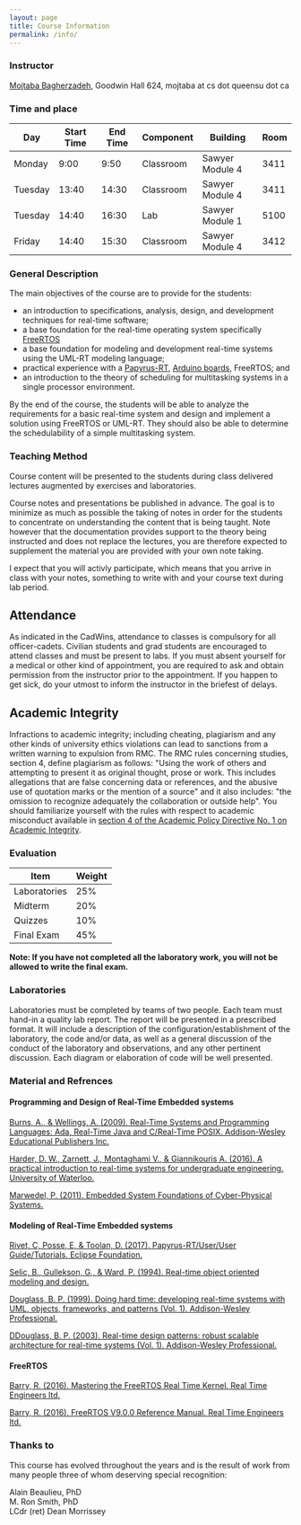 ```yaml
---
layout: page
title: Course Information
permalink: /info/
---
```

### Instructor 
[Mojtaba Bagherzadeh](http://flux.cs.queensu.ca/mase/member/bagherzadeh/), Goodwin Hall 624, mojtaba at cs dot queensu dot ca

### Time and place  

|Day   | Start Time | End Time | Component | Building       | Room |
|----------|--------|----------|-----------|----------      |------|
| Monday   | 9:00   | 9:50     | Classroom | Sawyer Module 4| 3411 | 
| Tuesday  | 13:40  | 14:30    | Classroom | Sawyer Module 4| 3411 | 
| Tuesday  | 14:40  | 16:30    | Lab       | Sawyer Module 1| 5100 | 
| Friday   | 14:40  | 15:30    | Classroom | Sawyer Module 4| 3412 | 
 
<!-- [My helpful screenshot]({{ "/assets/figures/courseTimes.png" | absolute_url }})   -->

### General Description
The main objectives of the course are to provide for the students:
- an introduction to specifications, analysis, design, and development techniques for real-time software;
- a base foundation for the real-time operating system specifically [FreeRTOS](https://freertos.org/)
- a base foundation for modeling and development real-time systems using the UML-RT modeling language;
- practical experience with a [Papyrus-RT](https://www.eclipse.org/papyrus-rt/), [Arduino boards](https://www.arduino.cc/), FreeRTOS; and
- an introduction to the theory of scheduling for multitasking systems in a single processor environment.

By the end of the course, the students will be able to analyze the requirements for a basic real-time system and  design and implement a solution using FreeRTOS or UML-RT. They should also be able to determine the schedulability of a simple multitasking system.

### Teaching Method
Course content will be presented to the students during class delivered lectures augmented by exercises and laboratories.

Course notes and presentations be published in advance. The goal is to minimize as much as possible the taking of notes in order for the students to concentrate on understanding the content that is being taught. Note however that the documentation provides support to the theory being instructed and does not replace the lectures, you are therefore expected to supplement the material you are provided with your own note taking.

I expect that you will activly participate, which means that you arrive in class with your notes, something to write with and your course text during lab period. 

## Attendance
As indicated in the CadWins, attendance to classes is compulsory for all officer-cadets. Civilian students and grad students are encouraged to attend classes and must be present to labs. If you must absent yourself for a medical or other kind of appointment, you are required to ask and obtain permission from the instructor prior to the appointment. If you happen to get sick, do your utmost to inform the instructor in the briefest of delays.

## Academic Integrity
Infractions to academic integrity; including cheating, plagiarism and any other kinds of university ethics violations can lead to sanctions from a written warning to expulsion from RMC. The RMC rules concerning studies, section 4, define plagiarism as follows: "Using the work of others and attempting to present it as original thought, prose or work. This includes allegations that are false concerning data or references, and the abusive use of quotation marks or the mention of a source" and it also includes: "the omission to recognize adequately the collaboration or outside help". You should familiarize yourself with the rules with respect to academic misconduct available in [section 4 of the Academic Policy Directive No. 1 on Academic Integrity](https://www.rmcc-cmrc.ca/sites/default/files/1_Acad_integ-uni-bil.pdf).

### Evaluation  

|Item            | Weight       |
|----------------|--------------|
| Laboratories   |  25%         | 
| Midterm        |  20%         |
| Quizzes        |  10%         | 
| Final Exam     |  45%         |

**Note: If you have not completed all the laboratory work, you will not be allowed to write the final exam.**


### Laboratories
Laboratories must be completed by teams of two people. Each team must hand-in a quality lab report. The report will be presented in a prescribed format. It will include a description of the configuration/establishment of the laboratory, the code and/or data, as well as a general discussion of the conduct of the laboratory and observations, and any other pertinent discussion. Each diagram or elaboration of code will be well presented.



### Material and Refrences
#### Programming and Design of Real-Time Embedded systems 
[Burns, A., & Wellings, A. (2009). Real-Time Systems and Programming Languages: Ada, Real-Time Java and C/Real-Time POSIX. Addison-Wesley Educational Publishers Inc.](https://www.amazon.ca/Real-Time-Systems-Programming-Languages-POSIX/dp/0321417453)  

[Harder, D. W., Zarnett, J.,  Montaghami V., & Giannikouris A. (2016). A practical introduction to real-time systems for undergraduate engineering. University of Waterloo.](https://ece.uwaterloo.ca/~dwharder/icsrts/Lecture_materials/A_practical_introduction_to_real-time_systems_for_undergraduate_engineering.pdf)

[Marwedel, P. (2011). Embedded System Foundations of Cyber-Physical Systems.](http://www.springer.com/us/book/9789400702578)  

#### Modeling of Real-Time Embedded systems  

[Rivet, C, Posse, E, & Toolan, D. (2017). Papyrus-RT/User/User Guide/Tutorials. Eclipse Foundation.](https://wiki.eclipse.org/Papyrus-RT/User/User_Guide/Tutorials)

[Selic, B., Gullekson, G., & Ward, P. (1994). Real-time object oriented modeling and design.](https://www.amazon.ca/Real-Time-Object-Oriented-Modeling-Bran-Selic/dp/0471599174)  

[Douglass, B. P. (1999). Doing hard time: developing real-time systems with UML, objects, frameworks, and patterns (Vol. 1). Addison-Wesley Professional.](https://www.amazon.com/Doing-Hard-Time-Developing-Addison-wesley/dp/0321774930)  

[DDouglass, B. P. (2003). Real-time design patterns: robust scalable architecture for real-time systems (Vol. 1). Addison-Wesley Professional.](https://www.amazon.ca/Real-Time-Design-Patterns-Scalable-Architecture/dp/0201699567)  

#### FreeRTOS

[Barry, R. (2016). Mastering the FreeRTOS Real Time Kernel. Real Time Engineers ltd.](https://www.freertos.org/Documentation/161204_Mastering_the_FreeRTOS_Real_Time_Kernel-A_Hands-On_Tutorial_Guide.pdf)  

[Barry, R. (2016). FreeRTOS V9.0.0 Reference Manual. Real Time Engineers ltd.](https://freertos.org/Documentation/FreeRTOS_Reference_Manual_V9.0.0.pdf)  





### Thanks to
This course has evolved throughout the years and is the result of work from many people three of whom deserving special recognition:

Alain Beaulieu, PhD  
M. Ron Smith, PhD  
LCdr (ret) Dean Morrissey  



